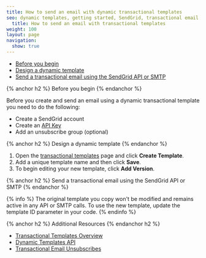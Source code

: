 ```yaml
---
title: How to send an email with dynamic transactional templates
seo: dynamic templates, getting started, SendGrid, transactional email
  title: How to send an email with transactional templates
weight: 100
layout: page
navigation:
  show: true
---
```


- [Before you begin](#-Before-you-begin)
- [Design a dynamic template](#-Design-a-template)
- [Send a transactional email using the SendGrid API or SMTP ](#-Send-a-transactional-email-using-the-SendGrid-API-or-SMTP)

{% anchor h2 %}
Before you begin
{% endanchor %}

Before you create and send an email using a dynamic transactional template you need to do the following:

* Create a SendGrid account
* Create an [API Key]({{root_url}}/User_Guide/Settings/api_keys.html)
* Add an unsubscribe group (optional)


{% anchor h2 %}
Design a dynamic template
{% endanchor %}

1. Open the [transactional templates](https://sendgrid.com/dynamic_templates) page and click **Create Template**.
1. Add a unique template name and then click **Save**. 
1. To begin editing your new template, click **Add Version**. 


{% anchor h2 %}
Send a transactional email using the SendGrid API or SMTP
{% endanchor %}

{% info %}
The original template you copy won't be modified and remains active in any API or SMTP calls. To use the new template, update the template ID parameter in your code.
{% endinfo %}

{% anchor h2 %}
Additional Resources
{% endanchor h2 %}

- [Transactional Templates Overview](https://sendgrid.com/docs/User_Guide/Transactional_Templates/index.html)
- [Dynamic Templates API](https://dynamic-templates.api-docs.io/3.0)
- [Transactional Email Unsubscribes]({{root_url}}/User_Guide/Transactional_Email/unsubscribes.html)
